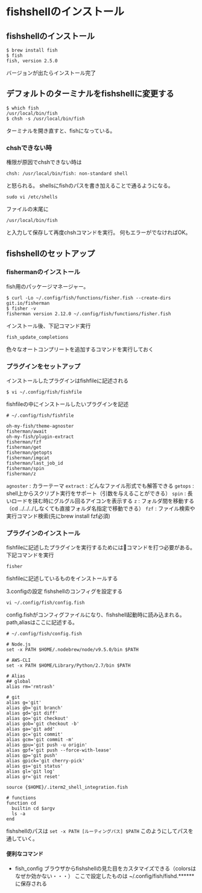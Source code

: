# fishshellのインストール

## fishshellのインストール

```
$ brew install fish
$ fish
fish, version 2.5.0
```

バージョンが出たらインストール完了

## デフォルトのターミナルをfishshellに変更する

```
$ which fish
/usr/local/bin/fish
$ chsh -s /usr/local/bin/fish
```

ターミナルを開き直すと、fishになっている。

### chshできない時
権限が原因でchshできない時は

```
chsh: /usr/local/bin/fish: non-standard shell
```


と怒られる。
shellsにfishのパスを書き加えることで通るようになる。

```
sudo vi /etc/shells
```

ファイルの末尾に

```
/usr/local/bin/fish
```

と入力して保存して再度chshコマンドを実行。
何もエラーがでなければOK。

## fishshellのセットアップ

### fishermanのインストール
fish用のパッケージマネージャー。

```
$ curl -Lo ~/.config/fish/functions/fisher.fish --create-dirs git.io/fisherman
$ fisher -v
fisherman version 2.12.0 ~/.config/fish/functions/fisher.fish
```

インストール後、下記コマンド実行

```
fish_update_completions
```

色々なオートコンプリートを追加するコマンドを実行しておく

### プラグインをセットアップ
インストールしたプラグインはfishfileに記述される

```
$ vi ~/.config/fish/fishfile
```

fishfileの中にインストールしたいプラグインを記述

```
# ~/.config/fish/fishfile

oh-my-fish/theme-agnoster
fisherman/await
oh-my-fish/plugin-extract
fisherman/fzf
fisherman/get
fisherman/getopts
fisherman/imgcat
fisherman/last_job_id
fisherman/spin
fisherman/z
```

`agnoster` : カラーテーマ
`extract` : どんなファイル形式でも解答できる
`getops` : shell上からスクリプト実行をサポート（引数を与えることができる）
`spin` : 長いロードを挟む時にグルグル回るアイコンを表示する
`z` : フォルダ間を移動する（cd ../../../しなくても直接フォルダ名指定で移動できる）
`fzf` : ファイル検索や実行コマンド検索(先にbrew install fzf必須)

### プラグインのインストール
fishfileに記述したプラグインを実行するためにはコマンドを打つ必要がある。
下記コマンドを実行

```
fisher
```

fishfileに記述しているものをインストールする

3.configの設定
fishshellのコンフィグを設定する

```
vi ~/.config/fish/config.fish
```

config.fishがコンフィグファイルになり、fishshell起動時に読み込まれる。
path,aliasはここに記述する。

```
# ~/.config/fish/config.fish

# Node.js
set -x PATH $HOME/.nodebrew/node/v9.5.0/bin $PATH

# AWS-CLI
set -x PATH $HOME/Library/Python/2.7/bin $PATH

# Alias
## global
alias rm='rmtrash'

# git
alias g='git'
alias gb='git branch'
alias gd='git diff'
alias go='git checkout'
alias gob='git checkout -b'
alias ga='git add'
alias gc='git commit'
alias gcm='git commit -m'
alias gpu='git push -u origin'
alias gpf='git push --force-with-lease'
alias gp='git push'
alias gpick='git cherry-pick'
alias gs='git status'
alias gl='git log'
alias gr='git reset'

source {$HOME}/.iterm2_shell_integration.fish

# functions
function cd
  builtin cd $argv
  ls -a
end
```

fishshellのパスは
`set -x PATH [ルーティングパス] $PATH`
このようにしてパスを通していく。

#### 便利なコマンド
- fish_config
ブラウザからfishshellの見た目をカスタマイズできる（colorsはなぜか効かない・・・）
ここで設定したものは ~/.config/fish/fishd.****** に保存される
